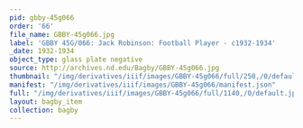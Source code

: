 ```yaml
---
pid: gbby-45g066
order: '66'
file_name: GBBY-45g066.jpg
label: 'GBBY 45G/066: Jack Robinson: Football Player - c1932-1934'
_date: 1932-1934
object_type: glass plate negative
source: http://archives.nd.edu/Bagby/GBBY-45g066.jpg
thumbnail: "/img/derivatives/iiif/images/GBBY-45g066/full/250,/0/default.jpg"
manifest: "/img/derivatives/iiif/images/GBBY-45g066/manifest.json"
full: "/img/derivatives/iiif/images/GBBY-45g066/full/1140,/0/default.jpg"
layout: bagby_item
collection: bagby
---
```

